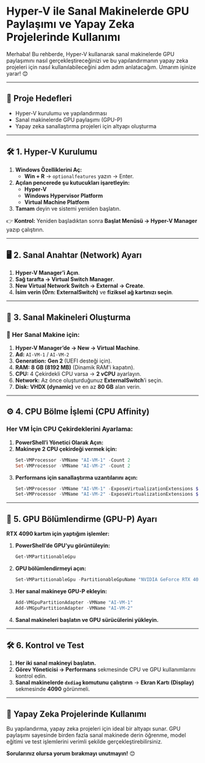 # Hyper-V ile Sanal Makinelerde GPU Paylaşımı ve Yapay Zeka Projelerinde Kullanımı

Merhaba! Bu rehberde, Hyper-V kullanarak sanal makinelerde GPU paylaşımını nasıl gerçekleştireceğinizi ve bu yapılandırmanın yapay zeka projeleri için nasıl kullanılabileceğini adım adım anlatacağım. Umarım işinize yarar! 😊

---

## 🎯 **Proje Hedefleri**

- Hyper-V kurulumu ve yapılandırması
- Sanal makinelerde GPU paylaşımı (GPU-P)
- Yapay zeka sanallaştırma projeleri için altyapı oluşturma

---

## 🛠️ **1. Hyper-V Kurulumu**

1. **Windows Özelliklerini Aç:**  
   - **Win + R** → `optionalfeatures` yazın → Enter.  
2. **Açılan pencerede şu kutucukları işaretleyin:**  
   - **Hyper-V**  
   - **Windows Hypervisor Platform**  
   - **Virtual Machine Platform**  
3. **Tamam** deyin ve sistemi yeniden başlatın.  

👉 **Kontrol:** Yeniden başladıktan sonra **Başlat Menüsü → Hyper-V Manager** yazıp çalıştırın.

---

## 🖥️ **2. Sanal Anahtar (Network) Ayarı**

1. **Hyper-V Manager’i Açın**.  
2. **Sağ tarafta → Virtual Switch Manager**.  
3. **New Virtual Network Switch → External → Create**.  
4. **İsim verin (Örn: ExternalSwitch)** ve **fiziksel ağ kartınızı seçin**.  

---

## 💽 **3. Sanal Makineleri Oluşturma**

### 🧱 **Her Sanal Makine için:**

1. **Hyper-V Manager’de → New → Virtual Machine**.  
2. **Ad:** `AI-VM-1` / `AI-VM-2`  
3. **Generation:** **Gen 2** (UEFI desteği için).  
4. **RAM:** **8 GB (8192 MB)** (Dinamik RAM'i kapatın).  
5. **CPU:** 4 Çekirdekli CPU varsa → **2 vCPU** ayarlayın.  
6. **Network:** Az önce oluşturduğunuz **ExternalSwitch**’i seçin.  
7. **Disk:** **VHDX (dynamic)** ve en az **80 GB** alan verin.  

---

## ⚙️ **4. CPU Bölme İşlemi (CPU Affinity)**

### **Her VM İçin CPU Çekirdeklerini Ayarlama:**

1. **PowerShell’i Yönetici Olarak Açın:**
2. **Makineye 2 CPU çekirdeği vermek için:**
   ```powershell
   Set-VMProcessor -VMName "AI-VM-1" -Count 2
   Set-VMProcessor -VMName "AI-VM-2" -Count 2
   ```
3. **Performans için sanallaştırma uzantılarını açın:**
   ```powershell
   Set-VMProcessor -VMName "AI-VM-1" -ExposeVirtualizationExtensions $true
   Set-VMProcessor -VMName "AI-VM-2" -ExposeVirtualizationExtensions $true
   ```

---

## 🎨 **5. GPU Bölümlendirme (GPU-P) Ayarı**

**RTX 4090 kartım için yaptığım işlemler:**

1. **PowerShell’de GPU'yu görüntüleyin:**
   ```powershell
   Get-VMPartitionableGpu
   ```
2. **GPU bölümlendirmeyi açın:**
   ```powershell
   Set-VMPartitionableGpu -PartitionableGpuName "NVIDIA GeForce RTX 4090" -MaxPartitionCount 2
   ```
3. **Her sanal makineye GPU-P ekleyin:**
   ```powershell
   Add-VMGpuPartitionAdapter -VMName "AI-VM-1"
   Add-VMGpuPartitionAdapter -VMName "AI-VM-2"
   ```
4. **Sanal makineleri başlatın ve GPU sürücülerini yükleyin.**

---

## 🛠️ **6. Kontrol ve Test**

1. **Her iki sanal makineyi başlatın.**  
2. **Görev Yöneticisi → Performans** sekmesinde CPU ve GPU kullanımlarını kontrol edin.  
3. **Sanal makinelerde `dxdiag` komutunu çalıştırın** → **Ekran Kartı (Display)** sekmesinde **4090** görünmeli.  

---

## 🚀 **Yapay Zeka Projelerinde Kullanımı**

Bu yapılandırma, yapay zeka projeleri için ideal bir altyapı sunar. GPU paylaşımı sayesinde birden fazla sanal makinede derin öğrenme, model eğitimi ve test işlemlerini verimli şekilde gerçekleştirebilirsiniz.

**Sorularınız olursa yorum bırakmayı unutmayın!** 😊

